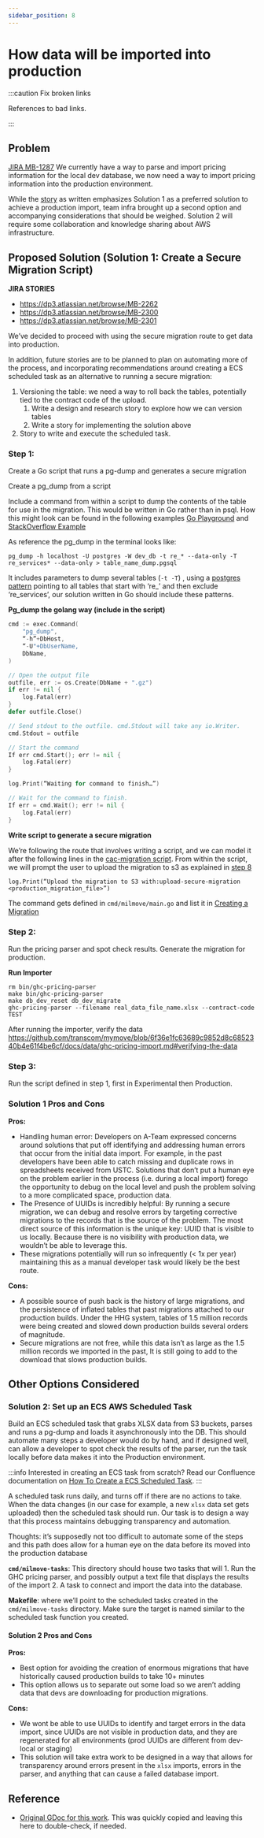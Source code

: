 ```yaml
---
sidebar_position: 8
---
```

# How data will be imported into production

:::caution Fix broken links

References to bad links.

:::

## Problem

[JIRA MB-1287](https://dp3.atlassian.net/browse/MB-1287)
We currently have a way to parse and import pricing information for the local dev database, we now need a way to import
pricing information into the production environment.

While the [story](https://dp3.atlassian.net/browse/MB-1287) as written emphasizes Solution 1 as a preferred solution  to achieve a production import, team infra
brought up a second option and accompanying considerations that should be weighed. Solution 2 will require some
collaboration and knowledge sharing about AWS infrastructure.

## Proposed Solution (Solution 1: Create a Secure Migration Script)
**JIRA STORIES**
* https://dp3.atlassian.net/browse/MB-2262
* https://dp3.atlassian.net/browse/MB-2300
* https://dp3.atlassian.net/browse/MB-2301

We’ve decided to proceed with using the secure migration route to get data into production.

In addition, future stories are to be planned to plan on automating more of the process, and incorporating
recommendations around creating a ECS scheduled task as an alternative to running a secure migration:

1. Versioning the table: we need a way to roll back the tables, potentially tied to the contract code of the upload.
    1. Write a design and research story to explore how we can version tables
    1. Write a story for implementing the solution above
1. Story to write and execute the scheduled task.

### Step 1:

Create a Go script that runs a pg-dump and generates a secure migration

Create a pg_dump from a script

Include a command from within a script to dump the contents of the table for use
in the migration. This would be written in Go rather than in psql. How this
might look can be found in the following examples [Go
Playground](https://play.golang.org/p/YxoXuET1XK) and [StackOverflow
Example](https://stackoverflow.com/questions/57089144/write-file-from-exec-command)

As reference the pg_dump in the terminal looks like:
```shell
pg_dump -h localhost -U postgres -W dev_db -t re_* --data-only -T re_services* --data-only > table_name_dump.pgsql
```

It includes parameters to dump several tables (`-t -T`) , using a [postgres pattern](https://www.postgresql.org/docs/current/app-psql.html#APP-PSQL-PATTERNS)
pointing to all tables that start with ‘re_’ and then exclude ‘re_services’, our solution written in Go should include these patterns.

**Pg_dump the golang way (include in the script)**

```go
cmd := exec.Command(
    "pg_dump",
    “-h”+DbHost,
    “-U"+DbUserName,
    DbName,
)

// Open the output file
outfile, err := os.Create(DbName + ".gz")
if err != nil {
    log.Fatal(err)
}
defer outfile.Close()

// Send stdout to the outfile. cmd.Stdout will take any io.Writer.
cmd.Stdout = outfile

// Start the command
If err cmd.Start(); err != nil {
    log.Fatal(err)
}

log.Print(“Waiting for command to finish…”)

// Wait for the command to finish.
If err = cmd.Wait(); err != nil {
    log.Fatal(err)
}
```

**Write script to generate a secure migration**

We’re following the route that involves writing a script, and we can model it after the following lines in the
[cac-migration script](https://github.com/transcom/mymove/blob/107872f9f6e7739f6b5d5efe988357b8fbe67192/cmd/milmove/gen_certs_migration.go#L199-L217).
From within the script, we will prompt the user to upload the migration to s3 as explained in [step 8](/docs/backend/setup/database-migrations.md#creating-secure-migrations)

```
log.Print(“Upload the migration to S3 with:upload-secure-migration <production_migration_file>”)
```
The command gets defined in `cmd/milmove/main.go` and list it
in [Creating a Migration](/docs/backend/setup/database-migrations.md#creating-migrations)

### Step 2:
Run the pricing parser and spot check results. Generate the migration for production.

**Run Importer**
```shell
rm bin/ghc-pricing-parser
make bin/ghc-pricing-parser
make db_dev_reset db_dev_migrate
ghc-pricing-parser --filename real_data_file_name.xlsx --contract-code TEST
```
After running the importer, verify the data https://github.com/transcom/mymove/blob/6f36e1fc63689c9852d8c6852340b4e61f4be6cf/docs/data/ghc-pricing-import.md#verifying-the-data

### Step 3:
Run the script defined in step 1, first in Experimental then Production.

### Solution 1 Pros and Cons

**Pros:**
* Handling human error: Developers on A-Team expressed concerns around solutions that put off identifying and addressing human errors that occur from the initial data import. For example, in the past developers have been able to catch missing and duplicate rows in spreadsheets received from USTC. Solutions that don’t put a human eye on the problem earlier in the process (i.e. during a local import) forego the opportunity to debug on the local level and push the problem solving to a more complicated space, production data.
* The Presence of UUIDs is incredibly helpful: By running a secure migration, we can debug and resolve errors by targeting corrective migrations to the records that is the source of the problem. The most direct source of this information is the unique key: UUID that is visible to us locally. Because there is no visibility with production data, we wouldn’t be able to leverage this.
* These migrations potentially will run so infrequently (< 1x per year) maintaining this as a manual developer task would likely be the best route.

**Cons:**
* A possible source of push back is the history of large migrations, and the persistence of inflated tables that past migrations attached to our production builds. Under the HHG system, tables of 1.5 million records were being created and slowed down production builds several orders of magnitude.
* Secure migrations are not free, while this data isn’t as large as the 1.5 million records we imported in the past, It is still going to add to the download that slows production builds.

## Other Options Considered

### Solution 2: Set up an ECS AWS Scheduled Task
Build an ECS scheduled task that grabs XLSX data from S3 buckets, parses and
runs a pg-dump and loads it asynchronously into the DB. This should automate
many steps a developer would do by hand, and if designed well, can allow a
developer to spot check the results of the parser, run the task locally before
data makes it into the Production environment.

:::info Interested in creating an ECS task from scratch?
Read our Confluence documentation on [How To Create a ECS Scheduled Task](https://dp3.atlassian.net/l/cp/merdf22s).
:::

A scheduled task runs daily, and turns off if there are no actions to take.
When the data changes (in our case for example, a new `xlsx` data set gets
uploaded) then the scheduled task should run. Our task is to design a way that
this process maintains debugging transparency and automation.

Thoughts: it’s supposedly not too difficult to automate some of the steps  and this path does allow for a human eye on the data before its moved into the production database

**`cmd/milmove-tasks`**: This directory should house two tasks that will 1. Run
the GHC pricing parser, and possibly output a text file that displays the
results of the import 2. A task to connect and import the data into the
database.

**Makefile**: where we’ll point to the scheduled tasks created in the
`cmd/milmove-tasks` directory. Make sure the target is named similar to the
scheduled task function you created.

#### Solution 2 Pros and Cons

**Pros:**
* Best option for avoiding the creation of enormous migrations that have historically caused production builds to take 10+ minutes
* This option allows us to separate out some load so we aren’t adding data that devs are downloading for production migrations.

**Cons:**
* We wont be able to use UUIDs to identify and target errors in the data import,
  since UUIDs are not visible in production data, and they are regenerated for
  all environments (prod UUIDs are different from dev-local or staging)
* This solution will take extra work to be designed in a way that allows for
  transparency around errors present in the `xlsx` imports, errors in the parser,
  and anything that can cause a failed database import.

## Reference
* [Original GDoc for this work](https://docs.google.com/document/d/1QVwY5uobUpz87WEeAXSnIXG0NE1o4YnFW0Lf7PnMqO0/edit#). This was quickly copied and leaving this here to double-check, if needed.
